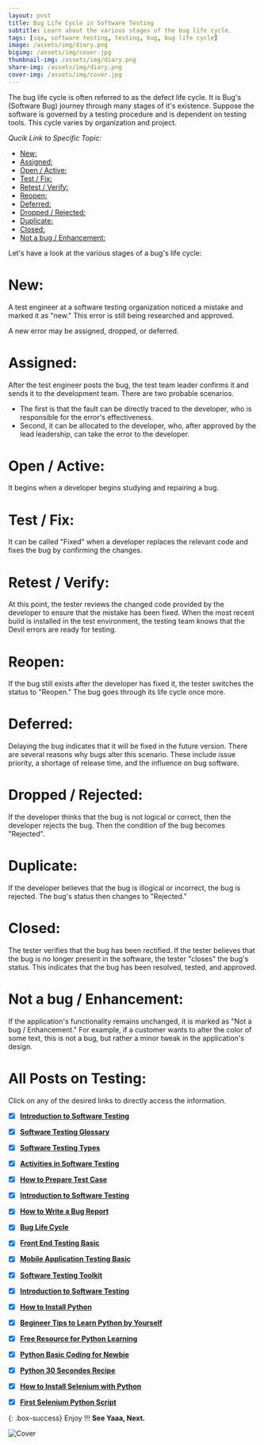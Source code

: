 ```yaml
---
layout: post
title: Bug Life Cycle in Software Testing 
subtitle: Learn about the various stages of the bug life cycle.
tags: [sqa, software testing, testing, bug, bug life cycle]
image: /assets/img/diary.png
bigimg: /assets/img/cover.jpg
thumbnail-img: /assets/img/diary.png
share-img: /assets/img/diary.png
cover-img: /assets/img/cover.jpg
---
```


The bug life cycle is often referred to as the defect life cycle. It is Bug's (Software Bug) journey through many stages of it's existence. Suppose the software is governed by a testing procedure and is dependent on testing tools. This cycle varies by organization and project.

_Qucik Link to Specific Topic:_

- [New:](#new)
- [Assigned:](#assigned)
- [Open / Active:](#open--active)
- [Test / Fix:](#test--fix)
- [Retest / Verify:](#retest--verify)
- [Reopen:](#reopen)
- [Deferred:](#deferred)
- [Dropped / Rejected:](#dropped--rejected)
- [Duplicate:](#duplicate)
- [Closed:](#closed)
- [Not a bug / Enhancement:](#not-a-bug--enhancement)

Let's have a look at the various stages of a bug's life cycle:

# New:

A test engineer at a software testing organization noticed a mistake and marked it as "new." This error is still being researched and approved.

A new error may be assigned, dropped, or deferred.

# Assigned:

After the test engineer posts the bug, the test team leader confirms it and sends it to the development team. There are two probable scenarios. 
 - The first is that the fault can be directly traced to the developer, who is responsible for the error's effectiveness. 
 - Second, it can be allocated to the developer, who, after approved by the lead leadership, can take the error to the developer.

# Open / Active:

It begins when a developer begins studying and repairing a bug.


# Test / Fix:

It can be called "Fixed" when a developer replaces the relevant code and fixes the bug by confirming the changes.


# Retest / Verify:

At this point, the tester reviews the changed code provided by the developer to ensure that the mistake has been fixed. When the most recent build is installed in the test environment, the testing team knows that the Devil errors are ready for testing.

# Reopen:

If the bug still exists after the developer has fixed it, the tester switches the status to "Reopen." The bug goes through its life cycle once more.

# Deferred:

Delaying the bug indicates that it will be fixed in the future version. There are several reasons why bugs alter this scenario. These include issue priority, a shortage of release time, and the influence on bug software.

# Dropped / Rejected:

If the developer thinks that the bug is not logical or correct, then the developer rejects the bug. Then the condition of the bug becomes "Rejected".

# Duplicate:

If the developer believes that the bug is illogical or incorrect, the bug is rejected. The bug's status then changes to "Rejected."

# Closed:

The tester verifies that the bug has been rectified. If the tester believes that the bug is no longer present in the software, the tester "closes" the bug's status. This indicates that the bug has been resolved, tested, and approved.

# Not a bug / Enhancement:

If the application's functionality remains unchanged, it is marked as "Not a bug / Enhancement." For example, if a customer wants to alter the color of some text, this is not a bug, but rather a minor tweak in the application's design.

# All Posts on Testing:  

Click on any of the desired links to directly access the information.

- [x]  [**Introduction to Software Testing**](https://rafayethossain.github.io/2018-08-05-Introduction-to-Software-Testing/)
- [x]  [**Software Testing Glossary**](https://rafayethossain.github.io/2018-08-12-Software-Testing-Terms-of-Glossary/)
- [x]  [**Software Testing Types**](https://rafayethossain.github.io/2018-08-22-Software-Testing-Types/)
- [x]  [**Activities in Software Testing**](https://rafayethossain.github.io/2018-09-01-Test-Activities-You-Must-Know/)
- [x]  [**How to Prepare Test Case**](https://rafayethossain.github.io/2018-09-11-How-Prepare-Test-Case/)
- [x]  [**Introduction to Software Testing**](https://rafayethossain.github.io/2018-08-05-Introduction-to-Software-Testing/)
- [x]  [**How to Write a Bug Report**](https://rafayethossain.github.io/2018-09-20-How-to-Write-a-Bug-Report/)
- [x]  [**Bug Life Cycle**](https://rafayethossain.github.io/2018-09-23-Life-Cycle-of-a-Bug/)
- [x]  [**Front End Testing Basic**](https://rafayethossain.github.io/2018-09-30-Basic-GUI-Testing/)
- [x]  [**Mobile Application Testing Basic**](https://rafayethossain.github.io/2018-10-05-Mobile-App-Testing-Basic/)
- [x]  [**Software Testing Toolkit**](https://rafayethossain.github.io/2018-10-10-Software-Testing-Toolkit/)
- [x]  [**Introduction to Software Testing**](https://rafayethossain.github.io/2018-08-05-Introduction-to-Software-Testing/)
- [x]  [**How to Install Python**](https://rafayethossain.github.io/2018-12-31-how-install-python-on-windows/)
- [x]  [**Begineer Tips to Learn Python by Yourself**](https://rafayethossain.github.io/2019-01-03-Beginner-Tips-for-Learning-Python/)
- [x]  [**Free Resource for Python Learning**](https://rafayethossain.github.io/2019-01-04-Python-Resource-Books-and-Recipe/)
- [x]  [**Python Basic Coding for Newbie**](https://rafayethossain.github.io/2019-01-05-Basic-Python-Coding/)
- [x]  [**Python 30 Secondes Recipe**](https://rafayethossain.github.io/2019-01-07-Python-Easy-Trick-Collected/)
- [x]  [**How to Install Selenium with Python**](https://rafayethossain.github.io/2019-01-08-How-To-Install-Selenum-Python-Webdriver/)
- [x]  [**First Selenium Python Script**](https://rafayethossain.github.io/2019-01-09-My-First-Python-Selenium-Script/)



{: .box-success}
Enjoy !!!
**See Yaaa, Next.**

![Cover](/assets/img/cover.jpg "Cover")
